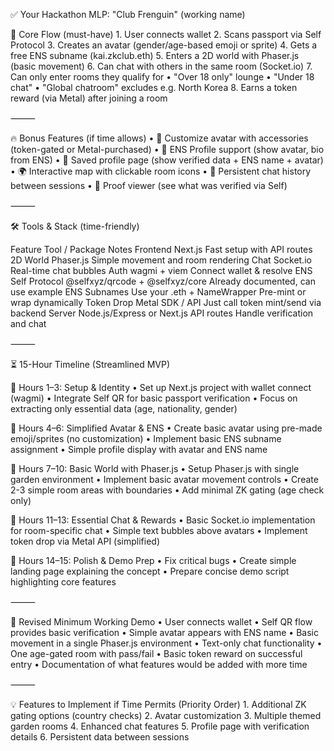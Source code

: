 ✅ Your Hackathon MLP: "Club Frenguin" (working name)

🧩 Core Flow (must-have)
	1.	User connects wallet
	2.	Scans passport via Self Protocol
	3.	Creates an avatar (gender/age-based emoji or sprite)
	4.	Gets a free ENS subname (kai.zkclub.eth)
	5.	Enters a 2D world with Phaser.js (basic movement)
	6.	Can chat with others in the same room (Socket.io)
	7.	Can only enter rooms they qualify for
	•	"Over 18 only" lounge
	•	"Under 18 chat"
	•	"Global chatroom" excludes e.g. North Korea
	8.	Earns a token reward (via Metal) after joining a room

⸻

🔥 Bonus Features (if time allows)
	•	🎨 Customize avatar with accessories (token-gated or Metal-purchased)
	•	🧱 ENS Profile support (show avatar, bio from ENS)
	•	🧠 Saved profile page (show verified data + ENS name + avatar)
	•	🌍 Interactive map with clickable room icons
	•	💬 Persistent chat history between sessions
	•	📜 Proof viewer (see what was verified via Self)

⸻

🛠️ Tools & Stack (time-friendly)

Feature	Tool / Package	Notes
Frontend	Next.js	Fast setup with API routes
2D World	Phaser.js	Simple movement and room rendering
Chat	Socket.io	Real-time chat bubbles
Auth	wagmi + viem	Connect wallet & resolve ENS
Self Protocol	@selfxyz/qrcode + @selfxyz/core	Already documented, can use example
ENS Subnames	Use your .eth + NameWrapper	Pre-mint or wrap dynamically
Token Drop	Metal SDK / API	Just call token mint/send via backend
Server	Node.js/Express or Next.js API routes	Handle verification and chat


⸻

⏳ 15-Hour Timeline (Streamlined MVP)

🔹 Hours 1–3: Setup & Identity
	•	Set up Next.js project with wallet connect (wagmi)
	•	Integrate Self QR for basic passport verification
	•	Focus on extracting only essential data (age, nationality, gender)

🔹 Hours 4–6: Simplified Avatar & ENS
	•	Create basic avatar using pre-made emoji/sprites (no customization)
	•	Implement basic ENS subname assignment
	•	Simple profile display with avatar and ENS name

🔹 Hours 7–10: Basic World with Phaser.js
	•	Setup Phaser.js with single garden environment
	•	Implement basic avatar movement controls
	•	Create 2-3 simple room areas with boundaries
	•	Add minimal ZK gating (age check only)

🔹 Hours 11–13: Essential Chat & Rewards
	•	Basic Socket.io implementation for room-specific chat
	•	Simple text bubbles above avatars
	•	Implement token drop via Metal API (simplified)

🔹 Hours 14–15: Polish & Demo Prep
	•	Fix critical bugs
	•	Create simple landing page explaining the concept
	•	Prepare concise demo script highlighting core features

⸻

🏁 Revised Minimum Working Demo
	•	User connects wallet
	•	Self QR flow provides basic verification
	•	Simple avatar appears with ENS name
	•	Basic movement in a single Phaser.js environment
	•	Text-only chat functionality
	•	One age-gated room with pass/fail
	•	Basic token reward on successful entry
	•	Documentation of what features would be added with more time

⸻

💡 Features to Implement if Time Permits (Priority Order)
	1.	Additional ZK gating options (country checks)
	2.	Avatar customization
	3.	Multiple themed garden rooms
	4.	Enhanced chat features
	5.	Profile page with verification details
	6.	Persistent data between sessions
